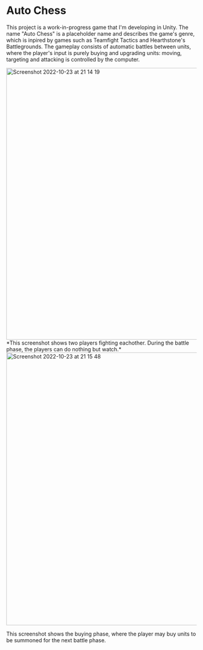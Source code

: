 # Auto Chess

This project is a work-in-progress game that I'm developing in Unity. 
The name "Auto Chess" is a placeholder name and describes the game's genre, which is inpired by games such as Teamfight Tactics 
and Hearthstone's Battlegrounds. The gameplay consists of automatic battles between units, where the player's input is purely buying and 
upgrading units: moving, targeting and attacking is controlled by the computer.

<img width="719" alt="Screenshot 2022-10-23 at 21 14 19" src="https://user-images.githubusercontent.com/56074610/201714432-2e604444-49e2-4a3d-9c28-dbedc2d0cf81.png">
*This screenshot shows two players fighting eachother. During the battle phase, the players can do nothing but watch.*

<img width="722" alt="Screenshot 2022-10-23 at 21 15 48" src="https://user-images.githubusercontent.com/56074610/201714439-e0f7b551-f046-4247-a512-611f00c3dab5.png">
<p>
This screenshot shows the buying phase, where the player may buy units to be summoned for the next battle phase.
</p>
